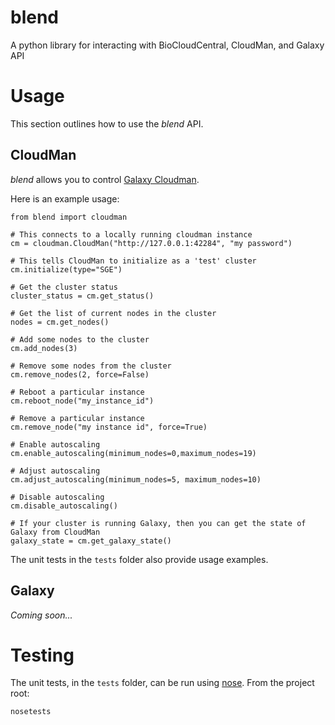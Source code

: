 # blend

A python library for interacting with BioCloudCentral, CloudMan, and Galaxy API 

# Usage

This section outlines how to use the *blend* API. 

## CloudMan

*blend* allows you to control [Galaxy Cloudman](http://usecloudman.org/).

Here is an example usage:

    from blend import cloudman

    # This connects to a locally running cloudman instance
    cm = cloudman.CloudMan("http://127.0.0.1:42284", "my password")

    # This tells CloudMan to initialize as a 'test' cluster
    cm.initialize(type="SGE")

    # Get the cluster status
    cluster_status = cm.get_status()

    # Get the list of current nodes in the cluster
    nodes = cm.get_nodes()

    # Add some nodes to the cluster
    cm.add_nodes(3)

    # Remove some nodes from the cluster
    cm.remove_nodes(2, force=False)

    # Reboot a particular instance
    cm.reboot_node("my_instance_id")

    # Remove a particular instance
    cm.remove_node("my instance id", force=True)

    # Enable autoscaling
    cm.enable_autoscaling(minimum_nodes=0,maximum_nodes=19)

    # Adjust autoscaling
    cm.adjust_autoscaling(minimum_nodes=5, maximum_nodes=10)

    # Disable autoscaling
    cm.disable_autoscaling()

    # If your cluster is running Galaxy, then you can get the state of Galaxy from CloudMan
    galaxy_state = cm.get_galaxy_state()


The unit tests in the `tests` folder also provide usage examples.


## Galaxy

*Coming soon...*

# Testing

The unit tests, in the `tests` folder, can be run using [nose](https://github.com/nose-devs/nose). From the project root:

    nosetests
